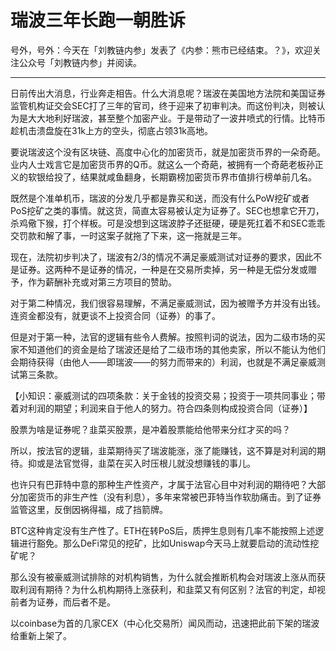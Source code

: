 # 瑞波三年长跑一朝胜诉

号外，号外：今天在「刘教链内参」发表了《内参：熊市已经结束。？》，欢迎关注公众号「刘教链内参」并阅读。

---

日前传出大消息，行业奔走相告。什么大消息呢？瑞波在美国地方法院和美国证券监管机构证交会SEC打了三年的官司，终于迎来了初审判决。而这份判决，则被认为是大大地利好瑞波，甚至整个加密产业。于是带动了一波井喷式的行情。比特币趁机击溃盘旋在31k上方的空头，彻底占领31k高地。

要说瑞波这个没有区块链、高度中心化的加密货币，就是加密货币界的一朵奇葩。业内人士戏言它是加密货币界的Q币。就这么一个奇葩，被拥有一个奇葩老板孙正义的软银给投了，结果就咸鱼翻身，长期霸榜加密货币界市值排行榜单前几名。

既然是个准单机币，瑞波的分发几乎都是靠买和送，而没有什么PoW挖矿或者PoS挖矿之类的事情。就这货，简直太容易被认定为证券了。SEC也想拿它开刀，杀鸡儆下猴，打个样板。可是没想到这瑞波脖子还挺硬，硬是死扛着不和SEC乖乖交罚款和解了事，一时这案子就拖了下来，这一拖就是三年。

现在，法院初步判决了，瑞波有2/3的情况不满足豪威测试对证券的要求，因此不是证券。这两种不是证券的情况，一种是在交易所卖掉，另一种是无偿分发或赠予，作为薪酬补充或对第三方项目的赞助。

对于第二种情况，我们很容易理解，不满足豪威测试，因为被赠予方并没有出钱。连资金都没有，就更谈不上投资合同（证券）的事了。

但是对于第一种，法官的逻辑有些令人费解。按照判词的说法，因为二级市场的买家不知道他们的资金是给了瑞波还是给了二级市场的其他卖家，所以不能认为他们会期待获得（由他人——即瑞波——的努力而带来的）利润，也就是不满足豪威测试第三条款。

【小知识：豪威测试的四项条款：关于金钱的投资交易；投资于一项共同事业；带着对利润的期望；利润来自于他人的努力。符合四条则构成投资合同（证券）】

股票为啥是证券呢？韭菜买股票，是冲着股票能给他带来分红才买的吗？

所以，按法官的逻辑，韭菜期待买了瑞波能涨，涨了能赚钱，这不算是对利润的期待。抑或是法官觉得，韭菜在买入时压根儿就没想赚钱的事儿。

也许只有巴菲特中意的那种生产性资产，才属于法官心目中对利润的期待吧？大部分加密货币的非生产性（没有利息），多年来常被巴菲特当作软肋痛击。到了证券监管这里，反倒因祸得福，成了挡箭牌。

BTC这种肯定没有生产性了。ETH在转PoS后，质押生息则有几率不能按照上述逻辑进行豁免。那么DeFi常见的挖矿，比如Uniswap今天马上就要启动的流动性挖矿呢？

那么没有被豪威测试排除的对机构销售，为什么就会推断机构会对瑞波上涨从而获取利润有期待？为什么机构期待上涨获利，和韭菜又有何区别？法官的判定，却视前者为证券，而后者不是。

以coinbase为首的几家CEX（中心化交易所）闻风而动，迅速把此前下架的瑞波给重新上架了。


